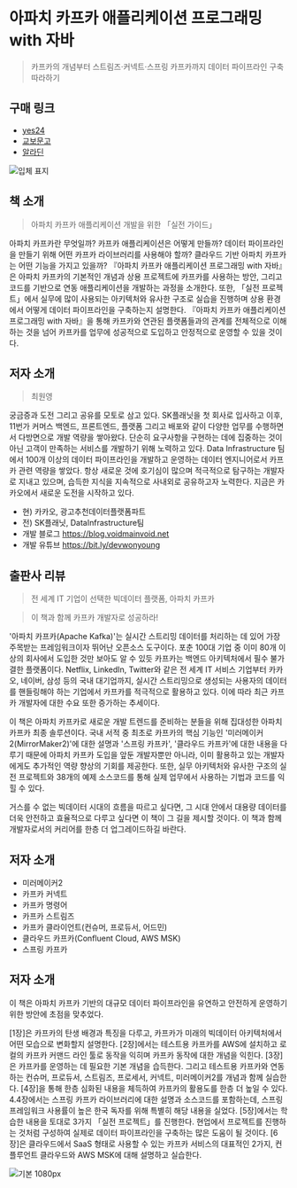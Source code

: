 # 아파치 카프카 애플리케이션 프로그래밍 with 자바
> 카프카의 개념부터 스트림즈·커넥트·스프링 카프카까지 데이터 파이프라인 구축 따라하기


## 구매 링크

- [yes24](http://www.yes24.com/Product/Goods/99122569)
- [교보문고](https://bit.ly/39Pk0Ak)
- [알라딘](https://www.aladin.co.kr/shop/wproduct.aspx?ItemId=268985828)


![입체 표지](https://user-images.githubusercontent.com/21074282/113962307-63972980-9862-11eb-8c25-ac168eff08ab.png)

## 책 소개
> 아파치 카프카 애플리케이션 개발을 위한 「실전 가이드」

아파치 카프카란 무엇일까? 카프카 애플리케이션은 어떻게 만들까? 데이터 파이프라인을 만들기 위해 어떤 카프카 라이브러리를 사용해야 할까? 클라우드 기반 아파치 카프카는 어떤 기능을 가지고 있을까? 『아파치 카프카 애플리케이션 프로그래밍 with 자바』은 아파치 카프카의 기본적인 개념과 상용 프로젝트에 카프카를 사용하는 방안, 그리고 코드를 기반으로 연동 애플리케이션을 개발하는 과정을 소개한다. 또한, 「실전 프로젝트」에서 실무에 많이 사용되는 아키텍처와 유사한 구조로 실습을 진행하며 상용 환경에서 어떻게 데이터 파이프라인을 구축하는지 설명한다. 『아파치 카프카 애플리케이션 프로그래밍 with 자바』을 통해 카프카와 연관된 플랫폼들과의 관계를 전체적으로 이해하는 것을 넘어 카프카를 업무에 성공적으로 도입하고 안정적으로 운영할 수 있을 것이다.


## 저자 소개
> 최원영

궁금증과 도전 그리고 공유를 모토로 삼고 있다. SK플래닛을 첫 회사로 입사하고 이후, 11번가 커머스 백엔드, 프론트엔드, 플랫폼 그리고 배포와 같이 다양한 업무를 수행하면서 다방면으로 개발 역량을 쌓아왔다. 단순히 요구사항을 구현하는 데에 집중하는 것이 아닌 고객이 만족하는 서비스를 개발하기 위해 노력하고 있다. Data Infrastructure 팀에서 100개 이상의 데이터 파이프라인을 개발하고 운영하는 데이터 엔지니어로서 카프카 관련 역량을 쌓았다. 항상 새로운 것에 호기심이 많으며 적극적으로 탐구하는 개발자로 지내고 있으며, 습득한 지식을 지속적으로 사내외로 공유하고자 노력한다. 지금은 카카오에서 새로운 도전을 시작하고 있다.

- 현) 카카오, 광고추천데이터플랫폼파트
- 전) SK플래닛, DataInfrastructure팀
- 개발 블로그 https://blog.voidmainvoid.net
- 개발 유튜브 https://bit.ly/devwonyoung


## 출판사 리뷰
> 전 세계 IT 기업이 선택한 빅데이터 플랫폼, 아파치 카프카

> 이 책과 함께 카프카 개발자로 성공하라!
 
'아파치 카프카(Apache Kafka)'는 실시간 스트리밍 데이터를 처리하는 데 있어 가장 주목받는 프레임워크이자 뛰어난 오픈소스 도구이다. 포춘 100대 기업 중 이미 80개 이상의 회사에서 도입한 것만 보아도 알 수 있듯 카프카는 백엔드 아키텍처에서 필수 불가결한 플랫폼이다. Netflix, LinkedIn, Twitter와 같은 전 세계 IT 서비스 기업부터 카카오, 네이버, 삼성 등의 국내 대기업까지, 실시간 스트리밍으로 생성되는 사용자의 데이터를 핸들링해야 하는 기업에서 카프카를 적극적으로 활용하고 있다. 이에 따라 최근 카프카 개발자에 대한 수요 또한 증가하는 추세이다.

이 책은 아파치 카프카로 새로운 개발 트렌드를 준비하는 분들을 위해 집대성한 아파치 카프카 최종 솔루션이다. 국내 서적 중 최초로 카프카의 핵심 기능인 '미러메이커2(MirrorMaker2)'에 대한 설명과 '스프링 카프카', '클라우드 카프카'에 대한 내용을 다루기 때문에 아파치 카프카 도입을 앞둔 개발자뿐만 아니라, 이미 활용하고 있는 개발자에게도 추가적인 역량 향상의 기회를 제공한다. 또한, 실무 아키텍처와 유사한 구조의 실전 프로젝트와 38개의 예제 소스코드를 통해 실제 업무에서 사용하는 기법과 코드를 익힐 수 있다.

거스를 수 없는 빅데이터 시대의 흐름을 따르고 싶다면, 그 시대 안에서 대용량 데이터를 더욱 안전하고 효율적으로 다루고 싶다면 이 책이 그 길을 제시할 것이다. 이 책과 함께 개발자로서의 커리어를 한층 더 업그레이드하길 바란다.

## 저자 소개
- 미러메이커2
- 카프카 커넥트
- 카프카 명령어
- 카프카 스트림즈
- 카프카 클라이언트(컨슈머, 프로듀서, 어드민)
- 클라우드 카프카(Confluent Cloud, AWS MSK)
- 스프링 카프카

## 저자 소개
이 책은 아파치 카프카 기반의 대규모 데이터 파이프라인을 유연하고 안전하게 운영하기 위한 방안에 초점을 맞추었다.

[1장]은 카프카의 탄생 배경과 특징을 다루고, 카프카가 미래의 빅데이터 아키텍처에서 어떤 모습으로 변화할지 설명한다.
[2장]에서는 테스트용 카프카를 AWS에 설치하고 로컬의 카프카 커맨드 라인 툴로 동작을 익히며 카프카 동작에 대한 개념을 익힌다.
[3장]은 카프카를 운영하는 데 필요한 기본 개념을 습득한다. 그리고 테스트용 카프카와 연동하는 컨슈머, 프로듀서, 스트림즈, 프로세서, 커넥트, 미러메이커2를 개념과 함께 실습한다.
[4장]을 통해 한층 심화된 내용을 체득하여 카프카의 활용도를 한층 더 높일 수 있다. 4.4장에서는 스프링 카프카 라이브러리에 대한 설명과 소스코드를 포함하는데, 스프링 프레임워크 사용률이 높은 한국 독자를 위해 특별히 해당 내용을 실었다.
[5장]에서는 학습한 내용을 토대로 3가지 「실전 프로젝트」를 진행한다. 현업에서 프로젝트를 진행하는 것처럼 구성하여 실제로 데이터 파이프라인을 구축하는 많은 도움이 될 것이다.
[6장]은 클라우드에서 SaaS 형태로 사용할 수 있는 카프카 서비스의 대표적인 2가지, 컨플루언트 클라우드와 AWS MSK에 대해 설명하고 실습한다.

![기본 1080px](https://user-images.githubusercontent.com/21074282/113962242-3fd3e380-9862-11eb-8c7b-8d5f0c599d4a.jpg)

